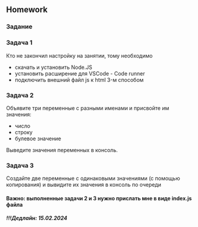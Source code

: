 ##  Homework

### Задание

### Задача 1
Кто не закончил настройку на занятии, тому необходимо 
 - скачать и установить Node.JS
 - установить расширение для VSCode - Code runner
 - подключить внешний файл js к html 3-м способом

 ### Задача 2
 Объявите три переменные с разными именами и присвойте им значения: 
  - число
  - строку 
  - булевое значение
  
  Выведите значения переменных в консоль.

 ### Задача 3
Создайте две переменные с одинаковыми значениями (с помощью копирования) и вывидите их значения в консоль по очереди



#### Важно: выполненные задачи 2 и 3 нужно прислать мне в виде index.js файла 

##### !!!Дедлайн: 15.02.2024


